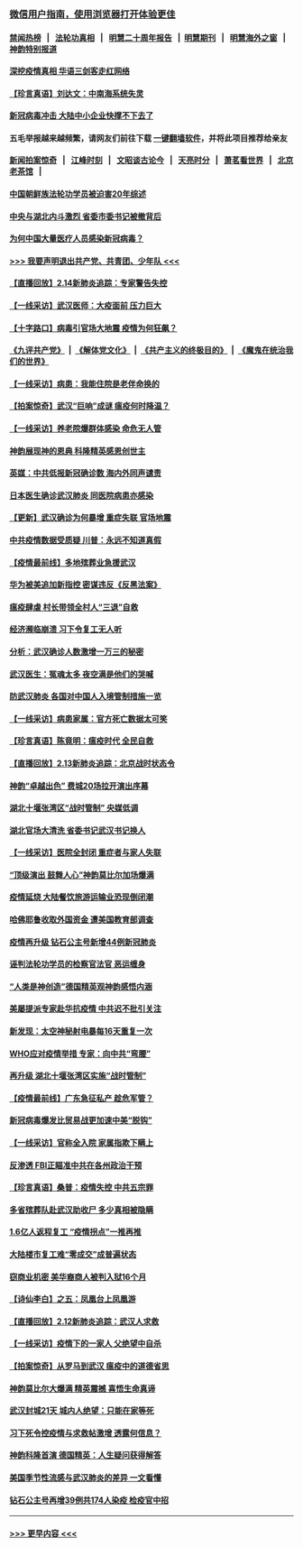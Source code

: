 ### [微信用户指南，使用浏览器打开体验更佳](https://github.com/gfw-breaker/banned-news1/blob/master/indexes/wechat-guide.md?t=0)
#### [禁闻热榜](热点新闻.md?t=0)  &nbsp;&nbsp;|&nbsp;&nbsp; [法轮功真相](https://github.com/gfw-breaker/truth/blob/master/README.md?t=0) &nbsp;&nbsp;|&nbsp;&nbsp; [明慧二十周年报告](https://github.com/gfw-breaker/mh-reports/blob/master/README.md?t=0) &nbsp;&nbsp;|&nbsp;&nbsp;[明慧期刊](https://github.com/gfw-breaker/mh-qikan) &nbsp;&nbsp;|&nbsp;&nbsp; [明慧海外之窗](https://github.com/gfw-breaker/mh-news/blob/master/README.md?t=0) &nbsp;&nbsp;|&nbsp;&nbsp; [神韵特别报道](https://github.com/gfw-breaker/mh-news/blob/master/shenyun.md?t=0)
#### [深挖疫情真相 华语三剑客走红网络](../pages/nf4514/n11867482.md?t=02150422) 
#### [【珍言真语】刘达文：中南海系统失灵](../pages/nf4514/n11869465.md?t=02150422) 
#### [新冠病毒冲击 大陆中小企业快撑不下去了](../pages/nf4514/n11869259.md?t=02150422) 
#### 五毛举报越来越频繁，请网友们前往下载 [一键翻墙软件](https://github.com/gfw-breaker/ssr-accounts)，并将此项目推荐给亲友
#### [新闻拍案惊奇](https://github.com/gfw-breaker/banned-news1/blob/master/pages/link4.md) &nbsp;&nbsp;|&nbsp;&nbsp; [江峰时刻](https://github.com/gfw-breaker/banned-news1/blob/master/pages/link4.md) &nbsp;&nbsp;|&nbsp;&nbsp; [文昭谈古论今](https://github.com/gfw-breaker/banned-news1/blob/master/pages/link4.md) &nbsp;&nbsp;|&nbsp;&nbsp; [天亮时分](https://github.com/gfw-breaker/banned-news1/blob/master/pages/link4.md) &nbsp;&nbsp;|&nbsp;&nbsp; [萧茗看世界](https://github.com/gfw-breaker/banned-news1/blob/master/pages/link4.md) &nbsp;&nbsp;|&nbsp;&nbsp; [北京老茶馆](https://github.com/gfw-breaker/banned-news1/blob/master/pages/link4.md) &nbsp;&nbsp;|&nbsp;&nbsp; 
#### [中国朝鲜族法轮功学员被迫害20年综述](../pages/nf4514/n11846618.md?t=02150422) 
#### [中央与湖北内斗激烈 省委市委书记被撤背后](../pages/nf4514/n11868325.md?t=02150422) 
#### [为何中国大量医疗人员感染新冠病毒？](../pages/nf4514/n11869001.md?t=02150422) 
#### [>>> 我要声明退出共产党、共青团、少年队 <<<](https://github.com/begood0513/goodnews/blob/master/quit/letter.md) 
#### [【直播回放】2.14新肺炎追踪：专家警告失控](../pages/nf4514/n11868930.md?t=02150422) 
#### [【一线采访】武汉医师：大疫面前 压力巨大](../pages/nf4514/n11868829.md?t=02150422) 
#### [【十字路口】病毒引官场大地震 疫情为何狂飙？](../pages/nf4514/n11867660.md?t=02150422) 
#### [《九评共产党》](https://github.com/begood0513/9ping.md/blob/master/README.md) &nbsp;|&nbsp; [《解体党文化》](../../../../jtdwh.md/blob/master/README.md)  &nbsp;|&nbsp; [《共产主义的终极目的》](../../../../gczydzjmd.md/blob/master/README.md) &nbsp;|&nbsp; [《魔鬼在统治我们的世界》](../../../../mgztzwmdsj.md/blob/master/README.md) 
#### [【一线采访】病患：我能住院是老伴命换的](../pages/nf4514/n11867769.md?t=02150422) 
#### [【拍案惊奇】武汉“巨响”成谜 瘟疫何时降温？](../pages/nf4514/n11867555.md?t=02150422) 
#### [【一线采访】养老院爆群体感染 命危无人管](../pages/nf4514/n11868341.md?t=02150422) 
#### [神韵展现神的恩典 科隆精英感恩创世主](../pages/nf4514/n11867850.md?t=02150422) 
#### [英媒：中共低报新冠确诊数 海内外同声谴责](../pages/nf4514/n11867421.md?t=02150422) 
#### [日本医生确诊武汉肺炎 同医院病患亦感染](../pages/nf4514/n11867779.md?t=02150422) 
#### [【更新】武汉确诊为何暴增 重症失联 官场地震](../pages/nf4514/n11801312.md?t=02150422) 
#### [中共疫情数据受质疑 川普：永远不知道真假](../pages/nf4514/n11867195.md?t=02150422) 
#### [【疫情最前线】多地殡葬业急援武汉](../pages/nf4514/n11866914.md?t=02150422) 
#### [华为被美追加新指控 密谋违反《反黑法案》](../pages/nf4514/n11867191.md?t=02150422) 
#### [瘟疫肆虐 村长带领全村人“三退”自救](../pages/nf4514/n11861714.md?t=02150422) 
#### [经济濒临崩溃 习下令复工无人听](../pages/nf4514/n11867269.md?t=02150422) 
#### [分析：武汉确诊人数激增一万三的秘密](../pages/nf4514/n11866187.md?t=02150422) 
#### [武汉医生：冤魂太多 夜空满是他们的哭喊](../pages/nf4514/n11867107.md?t=02150422) 
#### [防武汉肺炎 各国对中国人入境管制措施一览](../pages/nf4514/n11838726.md?t=02150422) 
#### [【一线采访】病患家属：官方死亡数据太可笑](../pages/nf4514/n11866840.md?t=02150422) 
#### [【珍言真语】陈竟明：瘟疫时代 全民自救](../pages/nf4514/n11866765.md?t=02150422) 
#### [【直播回放】2.13新肺炎追踪：北京战时状态令](../pages/nf4514/n11866261.md?t=02150422) 
#### [神韵“卓越出色” 费城20场拉开演出序幕](../pages/nf4514/n11866232.md?t=02150422) 
#### [湖北十堰张湾区“战时管制” 央媒低调](../pages/nf4514/n11866013.md?t=02150422) 
#### [湖北官场大清洗 省委书记武汉书记换人](../pages/nf4514/n11865112.md?t=02150422) 
#### [【一线采访】医院全封闭 重症者与家人失联](../pages/nf4514/n11864778.md?t=02150422) 
#### [“顶级演出 鼓舞人心”神韵莫比尔加场爆满](../pages/nf4514/n11865855.md?t=02150422) 
#### [疫情延烧 大陆餐饮旅游运输业恐现倒闭潮](../pages/nf4514/n11865608.md?t=02150422) 
#### [哈佛耶鲁收取外国资金 遭美国教育部调查](../pages/nf4514/n11864950.md?t=02150422) 
#### [疫情再升级 钻石公主号新增44例新冠肺炎](../pages/nf4514/n11865033.md?t=02150422) 
#### [诬判法轮功学员的检察官法官 恶运缠身](../pages/nf4514/n11864380.md?t=02150422) 
#### [“人类是神创造”德国精英观神韵感悟内涵](../pages/nf4514/n11865185.md?t=02150422) 
#### [美屡提派专家赴华抗疫情 中共迟不批引关注](../pages/nf4514/n11864719.md?t=02150422) 
#### [新发现：太空神秘射电暴每16天重复一次](../pages/nf4514/n11864923.md?t=02150422) 
#### [WHO应对疫情举措 专家：向中共“弯腰”](../pages/nf4514/n11864727.md?t=02150422) 
#### [再升级 湖北十堰张湾区实施“战时管制”](../pages/nf4514/n11864771.md?t=02150422) 
#### [【疫情最前线】广东急征私产 趁危军管？](../pages/nf4514/n11864205.md?t=02150422) 
#### [新冠病毒爆发比贸易战更加速中美“脱钩”](../pages/nf4514/n11864470.md?t=02150422) 
#### [【一线采访】官称全入院 家属指欺下瞒上](../pages/nf4514/n11864466.md?t=02150422) 
#### [反渗透 FBI正瞄准中共在各州政治干预](../pages/nf4514/n11864300.md?t=02150422) 
#### [【珍言真语】桑普：疫情失控 中共五宗罪](../pages/nf4514/n11864157.md?t=02150422) 
#### [多省殡葬队赴武汉助收尸 多少真相被隐瞒](../pages/nf4514/n11864132.md?t=02150422) 
#### [1.6亿人返程复工 “疫情拐点”一推再推](../pages/nf4514/n11864186.md?t=02150422) 
#### [大陆楼市复工难“零成交”成普遍状态](../pages/nf4514/n11864106.md?t=02150422) 
#### [窃商业机密 美华裔商人被判入狱16个月](../pages/nf4514/n11863911.md?t=02150422) 
#### [【诗仙李白】之五：凤凰台上凤凰游](../pages/nf4514/n11825542.md?t=02150422) 
#### [【直播回放】2.12新肺炎追踪：武汉人求救](../pages/nf4514/n11863579.md?t=02150422) 
#### [【一线采访】疫情下的一家人 父绝望中自杀](../pages/nf4514/n11862799.md?t=02150422) 
#### [【拍案惊奇】从罗马到武汉 瘟疫中的道德省思](../pages/nf4514/n11862534.md?t=02150422) 
#### [神韵莫比尔大爆满 精英震撼 喜悟生命真谛](../pages/nf4514/n11863143.md?t=02150422) 
#### [武汉封城21天 城内人绝望：只能在家等死](../pages/nf4514/n11863041.md?t=02150422) 
#### [习下死令控疫情与求救帖激增 透露何信息？](../pages/nf4514/n11862416.md?t=02150422) 
#### [神韵科隆首演 德国精英：人生疑问获得解答](../pages/nf4514/n11862993.md?t=02150422) 
#### [美国季节性流感与武汉肺炎的差异 一文看懂](../pages/nf4514/n11862428.md?t=02150422) 
#### [钻石公主号再增39例共174人染疫 检疫官中招](../pages/nf4514/n11862422.md?t=02150422) 

----
#### [ >>> 更早内容 <<< ](../indexes/nf4514-earlier.md)

